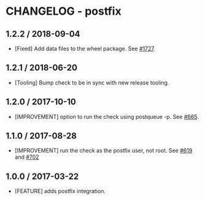 # CHANGELOG - postfix

## 1.2.2 / 2018-09-04

* [Fixed] Add data files to the wheel package. See [#1727](https://github.com/DataDog/integrations-core/pull/1727).

## 1.2.1 / 2018-06-20

* [Tooling] Bump check to be in sync with new release tooling.

## 1.2.0 / 2017-10-10

* [IMPROVEMENT] option to run the check using postqueue -p. See [#665][].

## 1.1.0 / 2017-08-28

* [IMPROVEMENT] run the check as the postfix user, not root. See [#619][] and [#702][]

## 1.0.0 / 2017-03-22

* [FEATURE] adds postfix integration.

<!--- The following link definition list is generated by PimpMyChangelog --->
[#619]: https://github.com/DataDog/integrations-core/issues/619
[#665]: https://github.com/DataDog/integrations-core/issues/665
[#702]: https://github.com/DataDog/integrations-core/issues/702
